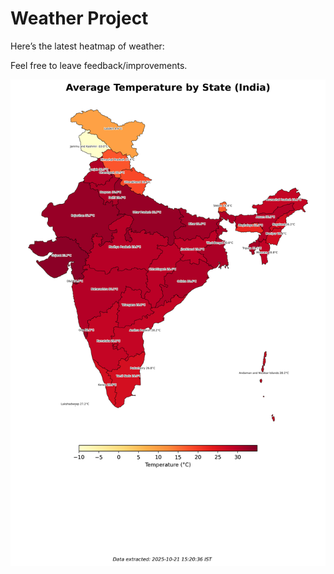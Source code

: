 # Weather Project

Here’s the latest heatmap of weather:

Feel free to leave feedback/improvements.

![India Heatmap](docs/assets/india_heatmap.png?v=F7576E)
